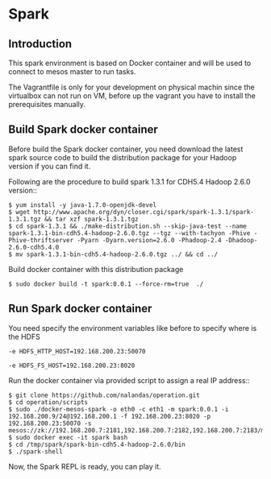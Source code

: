 # Spark

## Introduction

This spark environment is based on Docker container and will be used to connect to mesos master to run tasks.

The Vagrantfile is only for your development on physical machin since the virtualbox can not run on VM, before up
the vagrant you have to install the prerequisites manually.

## Build Spark docker container

Before build the Spark docker container, you need download the latest spark source code to build the distribution
package for your Hadoop version if you can find it.

Following are the procedure to build spark 1.3.1 for CDH5.4 Hadoop 2.6.0 version::

```
$ yum install -y java-1.7.0-openjdk-devel
$ wget http://www.apache.org/dyn/closer.cgi/spark/spark-1.3.1/spark-1.3.1.tgz && tar xzf spark-1.3.1.tgz
$ cd spark-1.3.1 && ./make-distribution.sh --skip-java-test --name spark-1.3.1-bin-cdh5.4-hadoop-2.6.0.tgz --tgz --with-tachyon -Phive -Phive-thriftserver -Pyarn -Dyarn.version=2.6.0 -Phadoop-2.4 -Dhadoop-2.6.0-cdh5.4.0
$ mv spark-1.3.1-bin-cdh5.4-hadoop-2.6.0.tgz ../ && cd ../
```

Build docker container with this distribution package

```
$ sudo docker build -t spark:0.0.1 --force-rm=true  ./
```

## Run Spark docker container

You need specify the environment variables like before to specify where is the HDFS

```
-e HDFS_HTTP_HOST=192.168.200.23:50070

-e HDFS_FS_HOST=192.168.200.23:8020
```

Run the docker container via provided script to assign a real IP address::

```
$ git clone https://github.com/nalandas/operation.git
$ cd operation/scripts
$ sudo ./docker-mesos-spark -o eth0 -c eth1 -m spark:0.0.1 -i 192.168.200.9/24@192.168.200.1 -f 192.168.200.23:8020 -p 192.168.200.23:50070 -s mesos://zk://192.168.200.7:2181,192.168.200.7:2182,192.168.200.7:2183/mesos
$ sudo docker exec -it spark bash
$ cd /tmp/spark/spark-bin-cdh5.4-hadoop-2.6.0/bin
$ ./spark-shell
```

Now, the Spark REPL is ready, you can play it.

